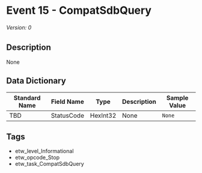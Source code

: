 # Event 15 - CompatSdbQuery
###### Version: 0

## Description
None

## Data Dictionary
|Standard Name|Field Name|Type|Description|Sample Value|
|---|---|---|---|---|
|TBD|StatusCode|HexInt32|None|`None`|

## Tags
* etw_level_Informational
* etw_opcode_Stop
* etw_task_CompatSdbQuery